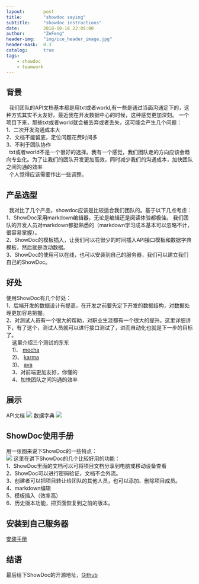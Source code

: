 ```yaml
---
layout:       post
title:        "showdoc saying"
subtitle:     "showdoc instructions"
date:         2018-10-16 22:05:00
author:       "ZeFeng"
header-img:   "img/ice_header_image.jpg"
header-mask:  0.3
catalog:      true
tags:
    - showdoc
    - teamwork
---
```



## 背景
&nbsp;&nbsp;我们团队的API文档基本都是用txt或者world,有一些是通过当面沟通定下的，这种方式其实不太友好。最近我在开发数据中心的时候，这种感觉更加深刻。
一个项目下来，那些txt或者world就会被丢弃或者丢失，这可能会产生几个问题：<br />
1、二次开发沟通成本大<br />
2、文档不能留底，定位问题花费时间多<br />
3、不利于团队协作<br />
&nbsp;&nbsp;txt或者world不是一个很好的选择。我有一个感觉，我们团队走的方向应该会趋向专业化。为了让我们的团队开发更加高效，同时减少我们的沟通成本，加快团队之间沟通的效率<br />
&nbsp;&nbsp;个人觉得应该需要作出一些调整。

## 产品选型
&nbsp;&nbsp;我对比了几个产品，showdoc应该是比较适合我们团队的。基于以下几点考虑：<br />
1、ShowDoc采用markdown编辑器，无论是编辑还是阅读体验都极佳。
我们团队的开发人员对markdown都挺熟悉的（markdown学习成本基本可以忽略不计，很容易掌握）。<br />
2、ShowDoc的模板插入，让我们可以花很少的时间插入API接口模板和数据字典模板，然后就是改动数据。<br />
3、ShowDoc的使用可以在线，也可以安装到自己的服务器，我们可以建立我们自己的ShowDoc。<br />

## 好处
使用ShowDoc有几个好处：<br />
1、后端开发的数据设计有提高，在开发之前要先定下开发的数据结构，对数据处理更加容易把握。<br />
2、对测试人员有一个很大的帮助，对职业生涯都有一个很大的提升。这里详细讲下，有了这个，测试人员就可以进行接口测试了，进而自动化也就是下一步的目标了。<br />
&nbsp;&nbsp;&nbsp;&nbsp;这里介绍三个测试的东东<br />
&nbsp;&nbsp;&nbsp;&nbsp;1)、 [mocha](https://m.aliyun.com/jiaocheng/topic_75092_1.html) <br />
&nbsp;&nbsp;&nbsp;&nbsp;2)、 [karma](http://karma-runner.github.io/2.0/index.html) <br />
&nbsp;&nbsp;&nbsp;&nbsp;3)、 [ava](http://i5ting.github.io/ava-practice/) <br />
&nbsp;&nbsp;&nbsp;&nbsp;3、对前端更加友好，你懂的<br />
&nbsp;&nbsp;&nbsp;&nbsp;4、加快团队之间沟通的效率<br />

## 展示
API文档
<img src="https://00feng00.github.io/img/showdoc_interface-saying.jpg">
数据字典
<img src="https://00feng00.github.io/img/showdoc_data-saying.jpg">

## ShowDoc使用手册
用一张图来说下ShowDoc的一些特点：<br />
<img src="https://00feng00.github.io/img/showdoc-goodPoint.jpg">
这里在讲下ShowDoc的几个比较好用的功能：<br />
1、ShowDoc里面的文档可以可将项目文档分享到电脑或移动设备查看<br />
2、ShowDoc可以进行密码验证，文档不会外流。<br />
3、创建者可以把项目转让给团队的其他人员，也可以添加、删除项目成员。<br />
4、markdown编辑<br />
5、模板插入（效率高）<br />
6、历史版本功能，把页面恢复到之前的版本。<br />

## 安装到自己服务器
[安装手册](https://www.showdoc.cc/help?page_id=13732)


## 结语
最后给下ShowDoc的开源地址，[Github](https://github.com/star7th/showdoc)







